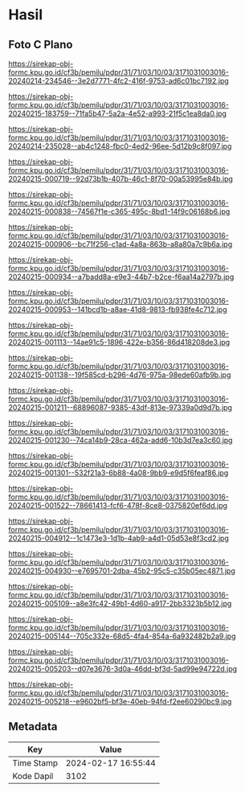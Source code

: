 # Hasil

## Foto C Plano

https://sirekap-obj-formc.kpu.go.id/cf3b/pemilu/pdpr/31/71/03/10/03/3171031003016-20240214-234546--3e2d7771-4fc2-416f-9753-ad6c01bc7192.jpg

https://sirekap-obj-formc.kpu.go.id/cf3b/pemilu/pdpr/31/71/03/10/03/3171031003016-20240215-183759--71fa5b47-5a2a-4e52-a993-21f5c1ea8da0.jpg

https://sirekap-obj-formc.kpu.go.id/cf3b/pemilu/pdpr/31/71/03/10/03/3171031003016-20240214-235028--ab4c1248-fbc0-4ed2-96ee-5d12b9c8f097.jpg

https://sirekap-obj-formc.kpu.go.id/cf3b/pemilu/pdpr/31/71/03/10/03/3171031003016-20240215-000719--92d73b1b-407b-46c1-8f70-00a53995e84b.jpg

https://sirekap-obj-formc.kpu.go.id/cf3b/pemilu/pdpr/31/71/03/10/03/3171031003016-20240215-000838--74567f1e-c365-495c-8bd1-14f9c06168b6.jpg

https://sirekap-obj-formc.kpu.go.id/cf3b/pemilu/pdpr/31/71/03/10/03/3171031003016-20240215-000906--bc71f256-c1ad-4a8a-863b-a8a80a7c9b6a.jpg

https://sirekap-obj-formc.kpu.go.id/cf3b/pemilu/pdpr/31/71/03/10/03/3171031003016-20240215-000934--a7badd8a-e9e3-44b7-b2ce-f6aa14a2797b.jpg

https://sirekap-obj-formc.kpu.go.id/cf3b/pemilu/pdpr/31/71/03/10/03/3171031003016-20240215-000953--141bcd1b-a8ae-41d8-9813-fb938fe4c712.jpg

https://sirekap-obj-formc.kpu.go.id/cf3b/pemilu/pdpr/31/71/03/10/03/3171031003016-20240215-001113--14ae91c5-1896-422e-b356-86d418208de3.jpg

https://sirekap-obj-formc.kpu.go.id/cf3b/pemilu/pdpr/31/71/03/10/03/3171031003016-20240215-001138--19f585cd-b296-4d76-975a-98ede60afb9b.jpg

https://sirekap-obj-formc.kpu.go.id/cf3b/pemilu/pdpr/31/71/03/10/03/3171031003016-20240215-001211--68896087-9385-43df-813e-97339a0d9d7b.jpg

https://sirekap-obj-formc.kpu.go.id/cf3b/pemilu/pdpr/31/71/03/10/03/3171031003016-20240215-001230--74ca14b9-28ca-462a-add6-10b3d7ea3c60.jpg

https://sirekap-obj-formc.kpu.go.id/cf3b/pemilu/pdpr/31/71/03/10/03/3171031003016-20240215-001301--532f21a3-6b88-4a08-9bb9-e9d5f6feaf86.jpg

https://sirekap-obj-formc.kpu.go.id/cf3b/pemilu/pdpr/31/71/03/10/03/3171031003016-20240215-001522--78661413-fcf6-478f-8ce8-0375820ef6dd.jpg

https://sirekap-obj-formc.kpu.go.id/cf3b/pemilu/pdpr/31/71/03/10/03/3171031003016-20240215-004912--1c1473e3-1d1b-4ab9-a4d1-05d53e8f3cd2.jpg

https://sirekap-obj-formc.kpu.go.id/cf3b/pemilu/pdpr/31/71/03/10/03/3171031003016-20240215-004930--e7695701-2dba-45b2-95c5-c35b05ec4871.jpg

https://sirekap-obj-formc.kpu.go.id/cf3b/pemilu/pdpr/31/71/03/10/03/3171031003016-20240215-005109--a8e3fc42-49b1-4d60-a917-2bb3323b5b12.jpg

https://sirekap-obj-formc.kpu.go.id/cf3b/pemilu/pdpr/31/71/03/10/03/3171031003016-20240215-005144--705c332e-68d5-4fa4-854a-6a932482b2a9.jpg

https://sirekap-obj-formc.kpu.go.id/cf3b/pemilu/pdpr/31/71/03/10/03/3171031003016-20240215-005203--d07e3676-3d0a-46dd-bf3d-5ad99e94722d.jpg

https://sirekap-obj-formc.kpu.go.id/cf3b/pemilu/pdpr/31/71/03/10/03/3171031003016-20240215-005218--e9602bf5-bf3e-40eb-94fd-f2ee60290bc9.jpg


## Metadata

| Key        | Value               |
| ---------- | ------------------- |
| Time Stamp | 2024-02-17 16:55:44 |
| Kode Dapil | 3102                |



